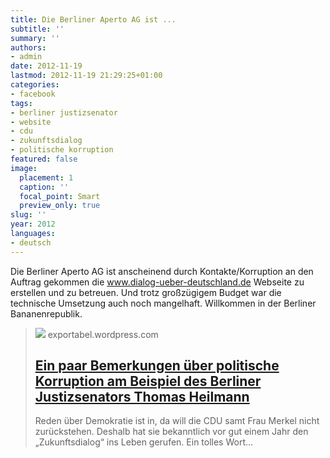 ```yaml
---
title: Die Berliner Aperto AG ist ...
subtitle: ''
summary: ''
authors:
- admin
date: 2012-11-19
lastmod: 2012-11-19 21:29:25+01:00
categories:
- facebook
tags:
- berliner justizsenator
- website
- cdu
- zukunftsdialog
- politische korruption
featured: false
image:
  placement: 1
  caption: ''
  focal_point: Smart
  preview_only: true
slug: ''
year: 2012
languages:
- deutsch
---
```


Die Berliner Aperto AG ist anscheinend durch Kontakte/Korruption an den Auftrag gekommen die www.dialog-ueber-deutschland.de Webseite zu erstellen und zu betreuen. Und trotz großzügigem Budget war die technische  Umsetzung auch noch mangelhaft. Willkommen in der Berliner Bananenrepublik.
> [![](https://s0.wp.com/i/blank.jpg)](http://exportabel.wordpress.com/2012/08/29/ein-paar-bemerkungen-ueber-politische-korruption/)
> exportabel.wordpress.com
> ## [Ein paar Bemerkungen über politische Korruption am Beispiel des Berliner Justizsenators Thomas Heilmann](http://exportabel.wordpress.com/2012/08/29/ein-paar-bemerkungen-ueber-politische-korruption/)
>
>Reden über Demokratie ist in, da will die CDU samt Frau Merkel nicht zurückstehen. Deshalb hat sie bekanntlich vor gut einem Jahr den „Zukunftsdialog“ ins Leben gerufen. Ein tolles Wort…